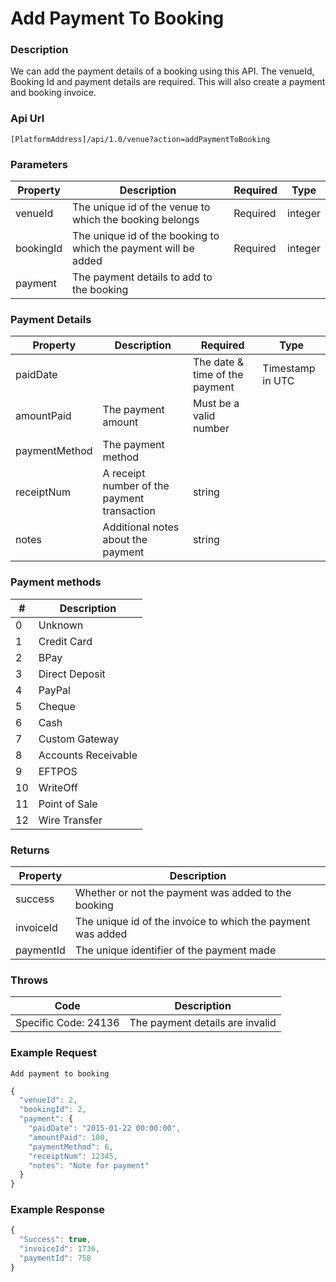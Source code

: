 # Add Payment To Booking

### Description

We can add the payment details of a booking using this API. The venueId, Booking Id and payment details are required. This will also create a payment and booking invoice.

### Api Url

`[PlatformAddress]/api/1.0/venue?action=addPaymentToBooking`

### Parameters

| Property | Description | Required | Type |
| -------- | ----------- | -------- | ---- |
| venueId       | The unique id of the venue to which the booking belongs         | Required  | integer |
| bookingId     | The unique id of the booking to which the payment will be added | Required  | integer |
| payment       | The payment details to add to the booking								        |           |         |  

### Payment Details

| Property | Description | Required | Type |
| -------- | ----------- | -------- | ---- |
| paidDate      |                                             | The date & time of the payment  | Timestamp in UTC  |
| amountPaid    | The payment amount                          | Must be a valid number	        | 	                |
| paymentMethod | The payment method                          |  						                    | 	                |
| receiptNum    | A receipt number of the payment transaction | string					                | 	                |
| notes         | Additional notes about the payment          | string					                | 	                |

### Payment methods

| # | Description |
| - | ----------- |
| 0  |Unknown|
| 1  |Credit Card|
| 2  |BPay|
| 3  |Direct Deposit|
| 4  |PayPal|
| 5  |Cheque|
| 6  |Cash|
| 7  |Custom Gateway|
| 8  |Accounts Receivable|
| 9  |EFTPOS|
| 10 |WriteOff|
| 11 |Point of Sale|
| 12 |Wire Transfer|

### Returns

| Property | Description |
| ---------| ----------- |
| success   | Whether or not the payment was added to the booking         |
| invoiceId | The unique id of the invoice to which the payment was added |
| paymentId | The unique identifier of the payment made                   |

### Throws

| Code | Description |
| ---- | ----------- |
| Specific Code: 24136 | The payment details are invalid |

### Example Request

`Add payment to booking`

```javascript
{
  "venueId": 2,
  "bookingId": 2,
  "payment": {
    "paidDate": "2015-01-22 00:00:00",
    "amountPaid": 100,
    "paymentMethod": 6,
    "receiptNum": 12345,
    "notes": "Note for payment"
  }
}
```

### Example Response

```javascript
{
  "Success": true,
  "invoiceId": 1736,
  "paymentId": 758
}
```
